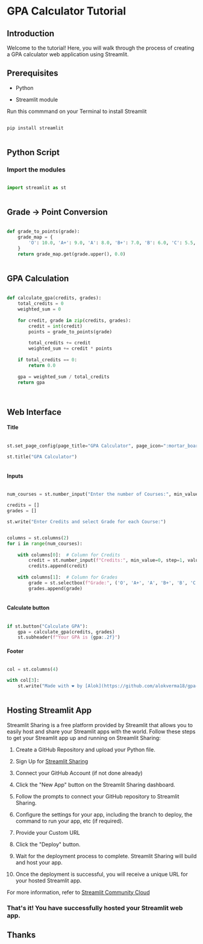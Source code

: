 # GPA Calculator Tutorial

## Introduction

Welcome to the tutorial! Here, you will walk through the process of creating a GPA calculator web application using Streamlit.

## Prerequisites

- Python

- Streamlit module

Run this commmand on your Terminal to install Streamlit

```bash
  
pip install streamlit
  
```


## Python Script


### Import the modules
```python
 
import streamlit as st
 
```

## Grade -> Point Conversion
```python
 
def grade_to_points(grade):
    grade_map = {
        'O': 10.0, 'A+': 9.0, 'A': 8.0, 'B+': 7.0, 'B': 6.0, 'C': 5.5, 'F':0.0
    }
    return grade_map.get(grade.upper(), 0.0)
 
```
## GPA Calculation
```python
 
def calculate_gpa(credits, grades):
    total_credits = 0
    weighted_sum = 0
    
    for credit, grade in zip(credits, grades):
        credit = int(credit)
        points = grade_to_points(grade)
        
        total_credits += credit
        weighted_sum += credit * points
    
    if total_credits == 0:
        return 0.0
    
    gpa = weighted_sum / total_credits
    return gpa

 
```

## Web Interface

#### Title
```python
 
st.set_page_config(page_title="GPA Calculator", page_icon=":mortar_board:")

st.title("GPA Calculator")
 
```

#### Inputs

```python
 
num_courses = st.number_input("Enter the number of Courses:", min_value=1, step=1, value=1)

credits = []
grades = []

st.write("Enter Credits and select Grade for each Course:")


columns = st.columns(2)
for i in range(num_courses):
    
    with columns[0]:  # Column for Credits
        credit = st.number_input(f"Credits:", min_value=0, step=1, value=0, key=f"credit_{i}")
        credits.append(credit)
    
    with columns[1]:  # Column for Grades
        grade = st.selectbox(f"Grade:", ('O', 'A+', 'A', 'B+', 'B', 'C', 'F'), index=0, key=f"grade_{i}")
        grades.append(grade)
 
```

#### Calculate button
```python
 
if st.button("Calculate GPA"):
    gpa = calculate_gpa(credits, grades)    
    st.subheader(f"Your GPA is {gpa:.2f}")

```

#### Footer

```python
 
col = st.columns(4)

with col[3]:
    st.write("Made with ❤ by [Alok](https://github.com/alokverma18/gpa-calculator)")
 
```

## Hosting Streamlit App

Streamlit Sharing is a free platform provided by Streamlit that allows you to easily host and share your Streamlit apps with the world. Follow these steps to get your Streamlit app up and running on Streamlit Sharing:
 
1. Create a GitHub Repository and upload your Python file.

2. Sign Up for [Streamlit Sharing](https://share.streamlit.io/)

3. Connect your GitHub Account (if not done already)

4. Click the "New App" button on the Streamlit Sharing dashboard.

5. Follow the prompts to connect your GitHub repository to Streamlit Sharing.

6. Configure the settings for your app, including the branch to deploy, the command to run your app, etc (if required).
   
7. Provide your Custom URL

8. Click the "Deploy" button.

9. Wait for the deployment process to complete. Streamlit Sharing will build and host your app.

10. Once the deployment is successful, you will receive a unique URL for your hosted Streamlit app.

For more information, refer to [Streamlit Community Cloud](https://docs.streamlit.io/streamlit-community-cloud)

### That's it! You have successfully hosted your Streamlit web app.
## 
## Thanks
